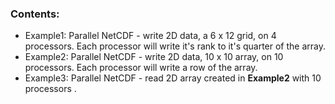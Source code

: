 ### Contents:

* Example1: Parallel NetCDF - write 2D data, a 6 x 12 grid, on 4 processors. Each processor will write it's rank to it's quarter of the array.
* Example2: Parallel NetCDF - write 2D data, 10 x 10 array, on 10 processors. Each processor will write a row of the array.
* Example3: Parallel NetCDF - read 2D array created in **Example2** with 10 processors .
